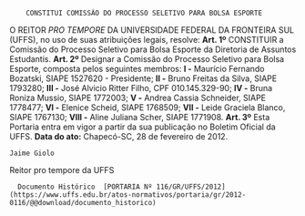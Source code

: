         CONSTITUI COMISSÃO DO PROCESSO SELETIVO PARA BOLSA ESPORTE  

 O REITOR *PRO TEMPORE*  DA UNIVERSIDADE FEDERAL DA FRONTEIRA SUL (UFFS), no uso de suas atribuições legais, resolve:   **Art. 1º**  CONSTITUIR a Comissão do Processo Seletivo para Bolsa Esporte da Diretoria de Assuntos Estudantis.   **Art. 2º**  Designar a Comissão do Processo Seletivo para Bolsa Esporte, composta pelos seguintes membros: **I -**  Maurício Fernando Bozatski, SIAPE 1527620 - Presidente; **II -**  Bruno Freitas da Silva, SIAPE 1793280; **III -**  José Alvicio Ritter Filho, CPF 010.145.329-90; **IV -**  Bruna Roniza Mussio, SIAPE 1772003; **V -**  Andrea Cassia Schneider, SIAPE 1778477; **VI -**  Elenice Scheid, SIAPE 1768509; **VII -**  Leide Graciela Blanco, SIAPE 1767130; **VIII -**  Aline Juliana Scher, SIAPE 1771908.   **Art. 3º**  Esta Portaria entra em vigor a partir da sua publicação no Boletim Oficial da UFFS.        **Data do ato:** Chapecó-SC, 28 de fevereiro de 2012.   
 

    Jaime Giolo   
 Reitor pro tempore da UFFS 

      Documento Histórico  [PORTARIA Nº 116/GR/UFFS/2012](https://www.uffs.edu.br/atos-normativos/portaria/gr/2012-0116/@@download/documento_historico)     
      